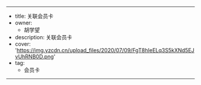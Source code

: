---
- title: 关联会员卡
- owner:
  - 胡学望
- description: 关联会员卡
- cover: 'https://img.yzcdn.cn/upload_files/2020/07/09/FgT8hIeELq3S5kXNd5EJvUhRNB0D.png'
- tag:
  - 会员卡
---